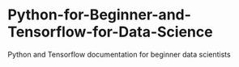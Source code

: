 # Python-for-Beginner-and-Tensorflow-for-Data-Science
Python and Tensorflow documentation for beginner data scientists
